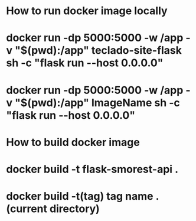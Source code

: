 # How to run docker image locally 
# docker run -dp 5000:5000 -w /app -v "$(pwd):/app" teclado-site-flask sh -c "flask run --host 0.0.0.0"
# docker run -dp 5000:5000 -w /app -v "$(pwd):/app" ImageName sh -c "flask run --host 0.0.0.0"

# How to build docker image
# docker build -t flask-smorest-api .
# docker build -t(tag) tag name .(current directory)